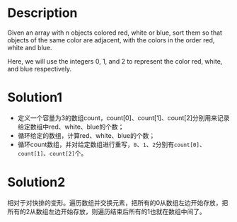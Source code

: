 # Description

Given an array with n objects colored red, white or blue, sort them so that objects of the same color are adjacent, with the colors in the order red, white and blue.

Here, we will use the integers 0, 1, and 2 to represent the color red, white, and blue respectively.

# Solution1

* 定义一个容量为3的数组count，count[0]、count[1]、count[2]分别用来记录给定数组中red、white、blue的个数；
* 循环给定的数组，计算red、white、blue的个数；
* 循环count数组，并对给定数组进行重写，`0`、`1`、`2`分别有`count[0]`、`count[1]`、`count[2]`个。


# Solution2

相对于对快排的变形。遍历数组并交换元素，把所有的0从数组左边开始存放，把所有的2从数组左边开始存放，则遍历结束后所有的1也就在数组中间了。
